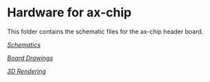 # Hardware for ax-chip

This folder contains the schematic files for the ax-chip header
board.

_[Schematics](ax-chip.sch.pdf)_

_[Board Drawings](ax-chip.kicad_pcb.pdf)_

_[3D Rendering](ax-chip.kicad_pcb.png)_

<!-- ![Assembled ax-gateway header board](ax-gateway-on-pi.jpg -->
<!--  "Assembled ax-gateway header board") -->
